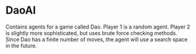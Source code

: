 # DaoAI
Contains agents for a game called Dao. Player 1 is a random agent. Player 2 is slightly more sophisticated, but uses brute force checking methods. Since Dao has a finite number of moves, the agent will use a search space in the future.
